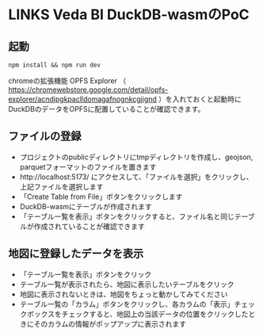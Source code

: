 # LINKS Veda BI DuckDB-wasmのPoC
## 起動
`npm install && npm run dev` 

chromeの拡張機能 OPFS Explorer （ https://chromewebstore.google.com/detail/opfs-explorer/acndjpgkpaclldomagafnognkcgjignd ）を入れておくと起動時にDuckDBのデータをOPFSに配置していることが確認できます。

## ファイルの登録
- プロジェクトのpublicディレクトリにtmpディレクトリを作成し、geojson, parquetフォーマットのファイルを置きます
- http://localhost:5173/ にアクセスして、「ファイルを選択」をクリックし、上記ファイルを選択します
- 「Create Table from File」ボタンをクリックします
- DuckDB-wasmにテーブルが作成されます
- 「テーブル一覧を表示」ボタンをクリックすると、ファイル名と同じテーブルが作成されていることが確認できます

## 地図に登録したデータを表示
- 「テーブル一覧を表示」ボタンをクリック
- テーブル一覧が表示されたら、地図に表示したいテーブルをクリック
- 地図に表示されないときは、地図をちょっと動かしてみてください
- テーブル一覧の「カラム」ボタンをクリックし、各カラムの「表示」チェックボックスをチェックすると、地図上の当該データの位置をクリックしたときにそのカラムの情報がポップアップに表示されます
